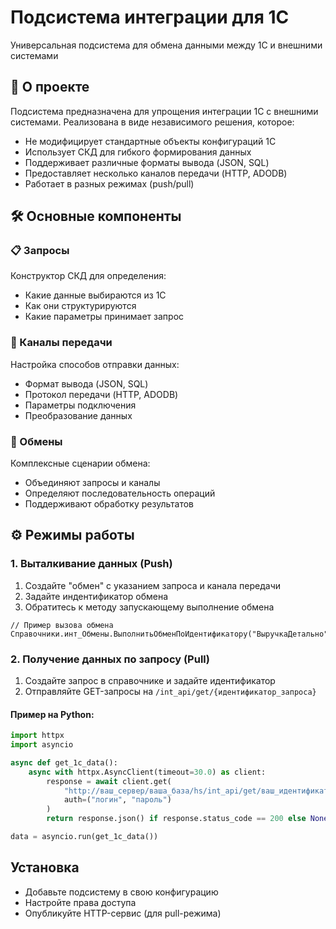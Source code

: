 # Подсистема интеграции для 1С

Универсальная подсистема для обмена данными между 1С и внешними системами

## 📌 О проекте

Подсистема предназначена для упрощения интеграции 1С с внешними системами. Реализована в виде независимого решения, которое:
- Не модифицирует стандартные объекты конфигураций 1С
- Использует СКД для гибкого формирования данных
- Поддерживает различные форматы вывода (JSON, SQL)
- Предоставляет несколько каналов передачи (HTTP, ADODB)
- Работает в разных режимах (push/pull)

## 🛠 Основные компоненты

### 📋 Запросы
Конструктор СКД для определения:
- Какие данные выбираются из 1С
- Как они структурируются
- Какие параметры принимает запрос

### 📡 Каналы передачи
Настройка способов отправки данных:
- Формат вывода (JSON, SQL)
- Протокол передачи (HTTP, ADODB)
- Параметры подключения
- Преобразование данных

### 🔄 Обмены
Комплексные сценарии обмена:
- Объединяют запросы и каналы
- Определяют последовательность операций
- Поддерживают обработку результатов

## ⚙ Режимы работы

### 1. Выталкивание данных (Push)

1. Создайте "обмен" с указанием запроса и канала передачи
2. Задайте индентификатор обмена
3. Обратитесь к методу запускающему выполнение обмена

```1c
// Пример вызова обмена
Справочники.инт_Обмены.ВыполнитьОбменПоИдентификатору("ВыручкаДетально");
```

### 2. Получение данных по запросу (Pull)

1. Создайте запрос в справочнике и задайте идентификатор
2. Отправляйте GET-запросы на `/int_api/get/{идентификатор_запроса}`

#### Пример на Python:

```python
import httpx
import asyncio

async def get_1c_data():
    async with httpx.AsyncClient(timeout=30.0) as client:
        response = await client.get(
            "http://ваш_сервер/ваша_база/hs/int_api/get/ваш_идентификатор",
            auth=("логин", "пароль")
        )
        return response.json() if response.status_code == 200 else None

data = asyncio.run(get_1c_data())
```

## Установка
- Добавьте подсистему в свою конфигурацию
- Настройте права доступа
- Опубликуйте HTTP-сервис (для pull-режима)
